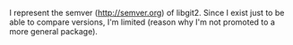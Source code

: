 I represent the semver (http://semver.org) of libgit2. Since I exist just to be able to compare versions, I'm limited (reason why I'm not promoted to a more general package).